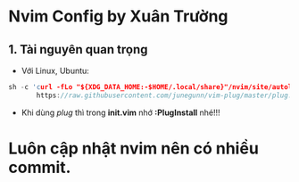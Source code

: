 # Nvim Config by Xuân Trường

## 1. Tài nguyên quan trọng
- Với Linux, Ubuntu:
```c
sh -c 'curl -fLo "${XDG_DATA_HOME:-$HOME/.local/share}"/nvim/site/autoload/plug.vim --create-dirs \
       https://raw.githubusercontent.com/junegunn/vim-plug/master/plug.vim'
```

- Khi dùng *plug* thì trong **init.vim** nhớ **:PlugInstall** nhé!!!

# Luôn cập nhật nvim nên có nhiều commit.

